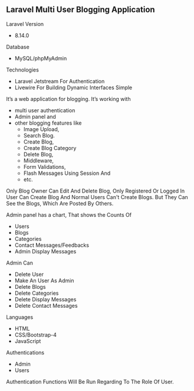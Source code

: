 ## Laravel Multi User Blogging Application

Laravel Version
  - 8.14.0

Database
  - MySQL/phpMyAdmin

Technologies 
  - Laravel Jetstream For Authentication
  - Livewire For Building Dynamic Interfaces Simple

It’s a web application for blogging. It’s working with 
  - multi user authentication
  - Admin panel and 
  - other blogging features like 
      - Image Upload, 
      - Search Blog.
      - Create Blog, 
      - Create Blog Category
      - Delete Blog, 
      - Middleware, 
      - Form Validations,
      - Flash Messages Using Session And 
      - etc.
      
Only Blog Owner Can Edit And Delete Blog,
Only Registered Or Logged In User Can Create Blog And
Normal Users Can't Create Blogs. But They Can See the Blogs, Which Are Posted By Others.

Admin panel has a chart, That shows the Counts Of 
  - Users
  - Blogs
  - Categories
  - Contact Messages/Feedbacks
  - Admin Display Messages
  
Admin Can
  - Delete User 
  - Make An User As Admin
  - Delete Blogs
  - Delete Categories
  - Delete Display Messages
  - Delete Contact Messages

Languages
  - HTML
  - CSS/Bootstrap-4
  - JavaScript
  
 Authentications
   - Admin
   - Users
   
 Authentication Functions Will Be Run Regarding To The Role Of User.

